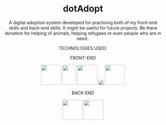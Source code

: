 <h1 align="center">dotAdopt</h1>

<p align="center">A digital adoption system developed for practicing both of my front-end skills and back-end skills. It might be useful for future projects. Be there donation for helping of animals, helping refugees or even people who are in need..</p>

<div align="center">

TECHNOLOGIES USED:

FRONT-END

<a target="_blank" href="https://developer.mozilla.org/en-US/docs/Learn/HTML"><img src="https://encrypted-tbn0.gstatic.com/images?q=tbn:ANd9GcQpngGRjYX1ca7qAADU3K6eGLj7ShQE3L2otdzfryl_Y9Ht2QRoQKYQbsXd36XIxMbYOw0" style="width: 64px; height: 64px;" /></a> 
<a target="_blank" href="https://developer.mozilla.org/en-US/docs/Web/CSS"><img src="https://upload.wikimedia.org/wikipedia/commons/thumb/d/d5/CSS3_logo_and_wordmark.svg/1200px-CSS3_logo_and_wordmark.svg.png" style="width: 44px; height: 64px;" /></a> 
<a target="_blank" href="https://www.typescriptlang.org/"><img src="https://upload.wikimedia.org/wikipedia/commons/thumb/4/4c/Typescript_logo_2020.svg/1200px-Typescript_logo_2020.svg.png" style="width: 64px; height: 64px;" /></a>
<a href="https://reactjs.org/" target="_blank"><img src="https://upload.wikimedia.org/wikipedia/commons/thumb/a/a7/React-icon.svg/64px-React-icon.svg.png" /></a>
<a href="https://mui.com/"><img src="https://mui.com/static/logo.png" style="width: 64px; height: 64px;" /></a>

BACK-END

<a href="https://www.python.org/"><img src="https://upload.wikimedia.org/wikipedia/commons/thumb/c/c3/Python-logo-notext.svg/1200px-Python-logo-notext.svg.png" style="width: 64px; height: 64px;" /></a>
<a href="https://www.djangoproject.com/"><img src="https://cdn.worldvectorlogo.com/logos/django.svg" style="width: 64px; height: 64px;" /></a>

</div>
